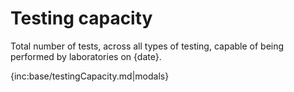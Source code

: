 ﻿# Testing capacity

Total number of tests, across all types of testing, capable of being performed by laboratories on {date}.

{inc:base/testingCapacity.md|modals}